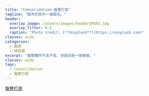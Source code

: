 ```yaml
---
title: "Consolidation-盤整打底"
tagline: "股市的其中一個面向。"
header:
  overlay_image: /assets/images/headerIMG01.jpg
  overlay_filter: 0.5
  caption: "Photo credit: [**Unsplash**](https://unsplash.com)"
classes: wide
categories:
  - 股票
  - 技術面
excerpt: "盤整雖然不高不低，但是卻是一個機會。"
classes: wide
tags:
  - Consolidation
  - 盤整打底
---
```


[盤整打底](https://ctee.com.tw/news/stock/121151.html)  
<!--stackedit_data:
eyJoaXN0b3J5IjpbNzUxNzI2NjFdfQ==
-->